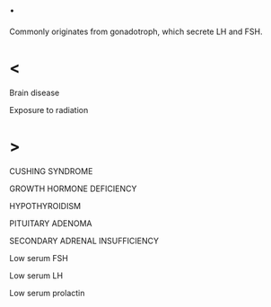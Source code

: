 # .

Commonly originates from gonadotroph, which secrete LH and FSH.

# <

Brain disease

Exposure to radiation

# >

CUSHING SYNDROME

GROWTH HORMONE DEFICIENCY

HYPOTHYROIDISM

PITUITARY ADENOMA

SECONDARY ADRENAL INSUFFICIENCY

Low serum FSH

Low serum LH

Low serum prolactin
